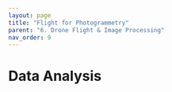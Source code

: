 ```yaml
---
layout: page
title: "Flight for Photogrammetry"
parent: "6. Drone Flight & Image Processing"
nav_order: 9
---
```

# Data Analysis

